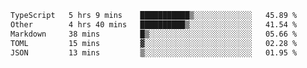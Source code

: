 <!--START_SECTION:waka-->

```txt
TypeScript   5 hrs 9 mins    ███████████▒░░░░░░░░░░░░░   45.89 %
Other        4 hrs 40 mins   ██████████▒░░░░░░░░░░░░░░   41.54 %
Markdown     38 mins         █▒░░░░░░░░░░░░░░░░░░░░░░░   05.66 %
TOML         15 mins         ▓░░░░░░░░░░░░░░░░░░░░░░░░   02.28 %
JSON         13 mins         ▒░░░░░░░░░░░░░░░░░░░░░░░░   01.95 %
```

<!--END_SECTION:waka-->
